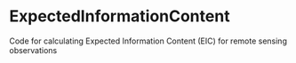# ExpectedInformationContent
Code for calculating Expected Information Content (EIC) for remote sensing observations
